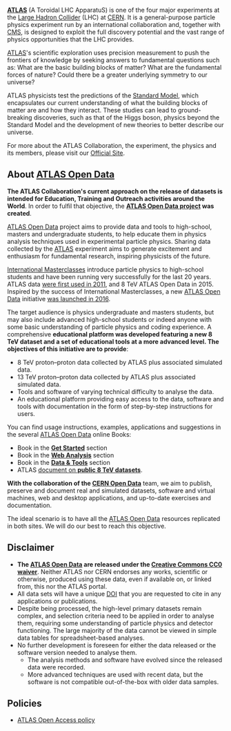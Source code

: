 **[ATLAS](https://atlas.cern)** (A Toroidal LHC ApparatuS) is one of the four major experiments at the [Large Hadron Collider](http://home.web.cern.ch/topics/large-hadron-collider) (LHC) at [CERN](https://home.cern). It is a general-purpose particle physics experiment run by an international collaboration and, together with [CMS](https://cms.cern), is designed to exploit the full discovery potential and the vast range of physics opportunities that the LHC provides.

[ATLAS](https://atlas.cern)'s scientific exploration uses precision measurement to push the frontiers of knowledge by seeking answers to fundamental questions such as: What are the basic building blocks of matter? What are the fundamental forces of nature? Could there be a greater underlying symmetry to our universe?

ATLAS physicists test the predictions of the [Standard Model](https://home.cern/about/physics/standard-model), which encapsulates our current understanding of what the building blocks of matter are and how they interact. These studies can lead to ground-breaking discoveries, such as that of the Higgs boson, physics beyond the Standard Model and the development of new theories to better describe our universe.

For more about the ATLAS Collaboration, the experiment, the physics and its members, please visit our [Official Site](https://atlas.cern/discover/experiment).


## About [ATLAS Open Data](http://opendata.atlas.cern)

**The ATLAS Collaboration's current approach on the release of datasets is intended for Education, Training and Outreach activities around the World**.
In order to fulfil that objective, the **[ATLAS Open Data project](http://opendata.atlas.cern) was created**.

[ATLAS Open Data](http://opendata.atlas.cern) project aims to provide data and tools to high-school, masters and undergraduate students, to help educate them in physics analysis techniques used in experimental particle physics. Sharing data collected by the [ATLAS](https://atlas.cern) experiment aims to generate excitement and enthusiasm for fundamental research, inspiring physicists of the future.

[International Masterclasses](http://physicsmasterclasses.org/) introduce particle physics to high-school students and have been running very successfully for the last 20 years.
ATLAS data [were first used in 2011](https://www.interactions.org/press-release/high-school-students-analyse-first-time-real-lhc-data), and 8 TeV ATLAS Open Data in 2015.
Inspired by the success of International Masterclasses, a new [ATLAS Open Data](http://opendata.atlas.cern) initiative [was launched in 2016](http://atlas.cern/updates/atlas-news/explore-lhc-data-new-atlas-educational-platform).

 The target audience is physics undergraduate and masters students, but may also include advanced high-school students or indeed anyone with some basic understanding of particle physics and coding experience. A comprehensive **educational platform was developed featuring a new 8 TeV dataset and a set of educational tools at a more advanced level. The objectives of this initiative are to provide**:

* 8 TeV proton–proton data collected by ATLAS plus associated simulated data.
* 13 TeV proton–proton data collected by ATLAS plus associated simulated data.
* Tools and software of varying technical difficulty to analyse the data.
* An educational platform providing easy access to the data, software and tools with documentation in the form of step-by-step instructions for users.


You can find usage instructions, examples, applications and suggestions in the several [ATLAS Open Data](http://opendata.atlas.cern) online Books:

* Book in the [**Get Started**](http://opendata.atlas.cern/visualisations/documentation.php) section
* Book in the [**Web Analysis**](http://opendata.atlas.cern/webanalysis/documentation.php) section
* Book in the [**Data & Tools**](http://opendata.atlas.cern/extendedanalysis/documentation.php) section
* ATLAS [document on **public 8 TeV datasets**](https://cds.cern.ch/record/2203649).


**With the collaboration of the [CERN Open Data](http://opendata.cern.ch)** team, we aim to publish, preserve and document real and simulated datasets, software and virtual machines, web and desktop applications, and up-to-date exercises and documentation.

The ideal scenario is to have all the [ATLAS Open Data](http://opendata.atlas.cern) resources replicated in both sites. We will do our best to reach this objective.


## <a name="atlas-disclaimer">Disclaimer</a>

* **The [ATLAS Open Data](http://opendata.atlas.cern) are released under the [Creative Commons CC0 waiver](http://creativecommons.org/publicdomain/zero/1.0/)**.
Neither ATLAS nor CERN endorses any works, scientific or otherwise, produced using these data, even if available on, or linked from, this nor the ATLAS portal.
* All data sets will have a unique [DOI](https://en.wikipedia.org/wiki/Digital_object_identifier) that you are requested to cite in any applications or publications.
* Despite being processed, the high-level primary datasets remain complex, and selection criteria need to be applied in order to analyse them, requiring some understanding of particle physics and detector functioning. The large majority of the data cannot be viewed in simple data tables for spreadsheet-based analyses.
* No further development is foreseen for either the data released or the software version needed to analyse them.
    * The analysis methods and software have evolved since the released data were recorded.
    * More advanced techniques are used with recent data, but the software is not compatible out-of-the-box with older data samples.

## <a name="atlas-policies">Policies</a>

* [ATLAS Open Access policy](/record/413)
